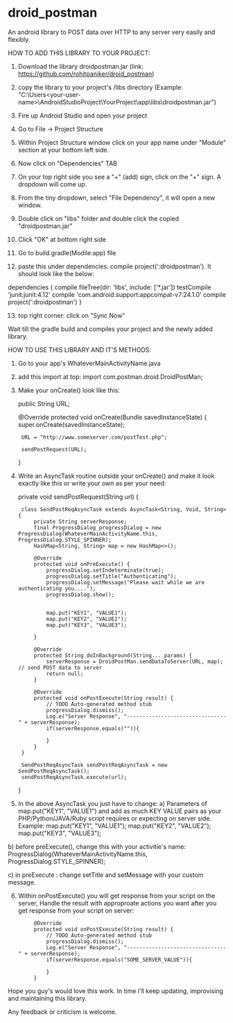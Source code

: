 # droid_postman
An android library to POST data over HTTP to any server very easily and flexibly.

HOW TO ADD THIS LIBRARY TO YOUR PROJECT:

1) Download the library droidpostman.jar (link: https://github.com/rohitpaniker/droid_postman)

2) copy the library to your project's /libs directory (Example: "C:\Users\<your-user-name>\AndroidStudioProject\YourProject\app\libs\droidpostman.jar")

3) Fire up Android Studio and open your project

4) Go to File -> Project Structure

5) Within Project Structure window click on your app name under "Module" section at your bottom left side.

6) Now click on "Dependencies" TAB

7) On your top right side you see a "+" (add) sign, click on the "+" sign. A dropdown will come up.

8) From the tiny dropdown, select "File Dependency", it will open a new window.

9) Double click on "libs" folder and double click the copied "droidpostman.jar"

10) Click "OK" at bottom right side

11) Go to build.gradle(Modile:app) file

12) paste this under dependencies: compile project(':droidpostman'). It should look like the below:

dependencies {
    compile fileTree(dir: 'libs', include: ['*.jar'])
    testCompile 'junit:junit:4.12'
    compile 'com.android.support:appcompat-v7:24.1.0'
    compile project(':droidpostman')
}

13) top right corner: click on "Sync Now" 

Wait till the gradle build and compiles your project and the newly added library.



HOW TO USE THIS LIBRARY AND IT'S METHODS:

1) Go to your app's WhateverMainActivityName.java

2) add this import at top: import com.postman.droid.DroidPostMan;

3) Make your onCreate() look like this: 

    public String URL;

    @Override
    protected void onCreate(Bundle savedInstanceState) {
        super.onCreate(savedInstanceState);

        URL = "http://www.someserver.com/postTest.php";

        sendPostRequest(URL);
    }
    
4) Write an AsyncTask routine outside your onCreate() and make it look exactly like this or write your own as per your need:


    private void sendPostRequest(String url) {

        class SendPostReqAsyncTask extends AsyncTask<String, Void, String> {
            private String serverResponse;
            final ProgressDialog progressDialog = new ProgressDialog(WhateverMainActivityName.this, ProgressDialog.STYLE_SPINNER);
            HashMap<String, String> map = new HashMap<>();

            @Override
            protected void onPreExecute() {
                progressDialog.setIndeterminate(true);
                progressDialog.setTitle("Authenticating");
                progressDialog.setMessage("Please wait while we are authenticating you....");
                progressDialog.show();


                map.put("KEY1", "VALUE1");
                map.put("KEY2", "VALUE2");
                map.put("KEY3", "VALUE3");

            }

            @Override
            protected String doInBackground(String... params) {
                serverResponse = DroidPostMan.sendDataToServer(URL, map); // send POST data to server
                return null;
            }

            @Override
            protected void onPostExecute(String result) {
                // TODO Auto-generated method stub
                progressDialog.dismiss();
                Log.e("Server Response", "--------------------------------" + serverResponse);
                if(serverResponse.equals("")){

                }
            }
        }

        SendPostReqAsyncTask sendPostReqAsyncTask = new SendPostReqAsyncTask();
        sendPostReqAsyncTask.execute(url);
    }


5) In the above AsyncTask you just have to change: 
  a) Parameters of map.put("KEY1", "VALUE1") and add as much KEY VALUE pairs as your PHP/Python/JAVA/Ruby script requires or expecting on server side. Example: 
                  map.put("KEY1", "VALUE1");
                  map.put("KEY2", "VALUE2");
                  map.put("KEY3", "VALUE3");
  
  b) before preExecute(), change this with your activitie's name: 
      ProgressDialog(WhateverMainActivityName.this, ProgressDialog.STYLE_SPINNER);
      
  c) in preExecute : change setTitle and setMessage with your custom message.
  

6) Within onPostExecute() you will get response from your script on the server, Handle the result with approproate actions you want after you get response from your script on server:

            @Override
            protected void onPostExecute(String result) {
                // TODO Auto-generated method stub
                progressDialog.dismiss();
                Log.e("Server Response", "--------------------------------" + serverResponse);
                if(serverResponse.equals("SOME_SERVER_VALUE")){

                }
            }
  
  
  
  
  Hope you guy's would love this work. In time i'll keep updating, improvising and maintaining this library.
  
  Any feedback or criticism is welcome.
